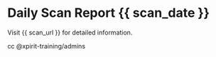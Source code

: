 # Daily Scan Report {{ scan_date }}

Visit {{ scan_url }} for detailed information.

cc @xpirit-training/admins
